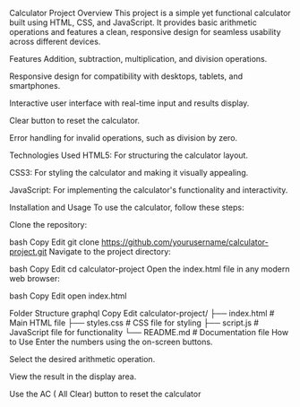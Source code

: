 Calculator Project
Overview
This project is a simple yet functional calculator built using HTML, CSS, and JavaScript. It provides basic arithmetic operations and features a clean, responsive design for seamless usability across different devices.

Features
Addition, subtraction, multiplication, and division operations.

Responsive design for compatibility with desktops, tablets, and smartphones.

Interactive user interface with real-time input and results display.

Clear button to reset the calculator.

Error handling for invalid operations, such as division by zero.

Technologies Used
HTML5: For structuring the calculator layout.

CSS3: For styling the calculator and making it visually appealing.

JavaScript: For implementing the calculator's functionality and interactivity.


Installation and Usage
To use the calculator, follow these steps:

Clone the repository:

bash
Copy
Edit
git clone https://github.com/yourusername/calculator-project.git
Navigate to the project directory:

bash
Copy
Edit
cd calculator-project
Open the index.html file in any modern web browser:

bash
Copy
Edit
open index.html


Folder Structure
graphql
Copy
Edit
calculator-project/
├── index.html       # Main HTML file
├── styles.css       # CSS file for styling
├── script.js        # JavaScript file for functionality
└── README.md        # Documentation file
How to Use
Enter the numbers using the on-screen buttons.

Select the desired arithmetic operation.

View the result in the display area.

Use the AC ( All Clear) button to reset the calculator
